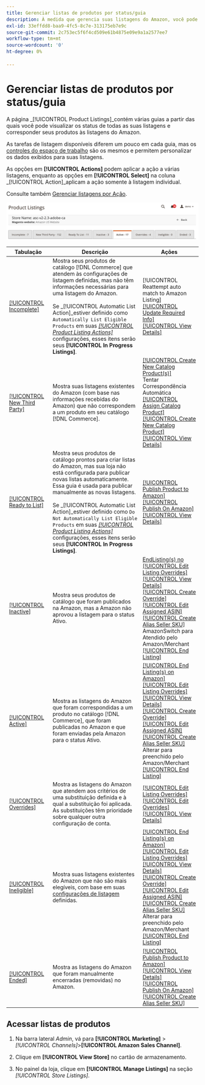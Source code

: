 ```yaml
---
title: Gerenciar listas de produtos por status/guia
description: À medida que gerencia suas listagens do Amazon, você pode aplicar ações às suas listagens de acordo com o status.
exl-id: 33effdd8-baa9-4fc5-8c7e-313175eb7e9c
source-git-commit: 2c753ec5f6f4cd509e61b4875e09e9a1a2577ee7
workflow-type: tm+mt
source-wordcount: '0'
ht-degree: 0%

---
```


# Gerenciar listas de produtos por status/guia

A página _[!UICONTROL Product Listings]_contém várias guias a partir das quais você pode visualizar os status de todas as suas listagens e corresponder seus produtos às listagens do Amazon.

As tarefas de listagem disponíveis diferem um pouco em cada guia, mas os [controles do espaço de trabalho](./workspace-controls.md) são os mesmos e permitem personalizar os dados exibidos para suas listagens.

As opções em **[!UICONTROL Actions]** podem aplicar a ação a várias listagens, enquanto as opções em **[!UICONTROL Select]** na coluna _[!UICONTROL Action]_aplicam a ação somente à listagem individual.

Consulte também [Gerenciar listagens por Ação](./managing-listings-by-action.md).

![Guias Listagens do Produto](assets/amazon-product-listings-tabs.png)

| Tabulação | Descrição | Ações |
|--- |--- |--- |
| [[!UICONTROL Incomplete]](./incomplete-listings.md) | Mostra seus produtos de catálogo [!DNL Commerce] que atendem às configurações de listagem definidas, mas não têm informações necessárias para uma listagem do Amazon.<br><br>Se  _[!UICONTROL Automatic List Action]_estiver definido como  `Automatically List Eligible Products` em suas  [_[!UICONTROL Product Listing Actions]_](./product-listing-actions.md) configurações, esses itens serão seus **[!UICONTROL In Progress Listings]**. | [!UICONTROL Reattempt auto match to Amazon Listing]<br>[[!UICONTROL Update Required Info]](./amazon-manually-update-incomplete-listing.md)<br>[[!UICONTROL View Details]](./product-listing-details.md) |
| [[!UICONTROL New Third Party]](./new-third-party-listings.md) | Mostra suas listagens existentes do Amazon (com base nas informações recebidas do Amazon) que não correspondem a um produto em seu catálogo [!DNL Commerce]. | [[!UICONTROL Create New Catalog Product(s)]](./creating-assigning-catalog-products.md)<br>Tentar Correspondência Automática<br>[[!UICONTROL Assign Catalog Product]](./creating-assigning-catalog-products.md)<br>[[!UICONTROL Create New Catalog Product]](./creating-assigning-catalog-products.md)<br>[[!UICONTROL View Details]](./product-listing-details.md) |
| [[!UICONTROL Ready to List]](./ready-to-list.md) | Mostra seus produtos de catálogo prontos para criar listas do Amazon, mas sua loja não está configurada para publicar novas listas automaticamente. Essa guia é usada para publicar manualmente as novas listagens.<br><br>Se  _[!UICONTROL Automatic List Action]_estiver definido como  `Do Not Automatically List Eligible Products` em suas  [_[!UICONTROL Product Listing Actions]_](./product-listing-actions.md) configurações, esses itens serão seus **[!UICONTROL In Progress Listings]**. | [[!UICONTROL Publish Product to Amazon]](./publish-listings-manually.md)<br>[[!UICONTROL Publish On Amazon]](./publish-listings-manually.md)<br>[[!UICONTROL View Details]](./product-listing-details.md) |
| [[!UICONTROL Inactive]](./inactive-listings.md) | Mostra seus produtos de catálogo que foram publicados na Amazon, mas a Amazon não aprovou a listagem para o status Ativo. | [ EndListing(s) no ](./end-listings-manually.md)<br>[[!UICONTROL Edit Listing Overrides]](./creating-editing-overrides.md)<br>[[!UICONTROL View Details]](./product-listing-details.md)<br>[[!UICONTROL Create Override]](./creating-editing-overrides.md)<br>[[!UICONTROL Edit Assigned ASIN]](./edit-assigned-asin.md)<br>[[!UICONTROL Create Alias Seller SKU]](./create-alias-seller-sku.md#region-specific)<br>AmazonSwitch para Atendido pelo Amazon/Merchant<br>[[!UICONTROL End Listing]](./end-listings-manually.md) |
| [[!UICONTROL Active]](./active-listings.md) | Mostra as listagens do Amazon que foram correspondidas a um produto no catálogo [!DNL Commerce], que foram publicadas no Amazon e que foram enviadas pela Amazon para o status Ativo. | [[!UICONTROL End Listing(s) on Amazon]](./end-listings-manually.md)<br>[[!UICONTROL Edit Listing Overrides]](./creating-editing-overrides.md)<br>[[!UICONTROL View Details]](./product-listing-details.md)<br>[[!UICONTROL Create Override]](./creating-editing-overrides.md)<br>[[!UICONTROL Edit Assigned ASIN]](./edit-assigned-asin.md)<br>[[!UICONTROL Create Alias Seller SKU]](./create-alias-seller-sku.md#region-specific)<br>Alterar para preenchido pelo Amazon/Merchant<br>[[!UICONTROL End Listing]](./end-listings-manually.md) |
| [[!UICONTROL Overrides]](./overrides.md) | Mostra as listagens do Amazon que atendem aos critérios de uma substituição definida e à qual a substituição foi aplicada. As substituições têm prioridade sobre qualquer outra configuração de conta. | [[!UICONTROL Edit Listing Overrides]](./creating-editing-overrides.md)<br>[[!UICONTROL Edit Overrides]](./creating-editing-overrides.md)<br>[[!UICONTROL View Details]](./product-listing-details.md) |
| [[!UICONTROL Ineligible]](./ineligible-listings.md) | Mostra suas listagens existentes do Amazon que não são mais elegíveis, com base em suas [configurações de listagem](./listing-settings.md) definidas. | [[!UICONTROL End Listing(s) on Amazon]](./end-listings-manually.md)<br>[[!UICONTROL Edit Listing Overrides]](./creating-editing-overrides.md)<br>[[!UICONTROL View Details]](./product-listing-details.md)<br>[[!UICONTROL Create Override]](./creating-editing-overrides.md)<br>[[!UICONTROL Edit Assigned ASIN]](./edit-assigned-asin.md)<br>[[!UICONTROL Create Alias Seller SKU]](./create-alias-seller-sku.md#region-specific)<br>Alterar para preenchido pelo Amazon/Merchant<br>[[!UICONTROL End Listing]](./end-listings-manually.md) |
| [[!UICONTROL Ended]](./ended-listings.md) | Mostra as listagens do Amazon que foram manualmente encerradas (removidas) no Amazon. | [[!UICONTROL Publish Product to Amazon]](./publish-listings-manually.md)<br>[[!UICONTROL View Details]](./product-listing-details.md)<br>[[!UICONTROL Publish On Amazon]](./publish-listings-manually.md)<br>[[!UICONTROL Create Alias Seller SKU]](./create-alias-seller-sku.md#region-specific) |

## Acessar listas de produtos

1. Na barra lateral _Admin_, vá para **[!UICONTROL Marketing]** > _[!UICONTROL Channels]_>**[!UICONTROL Amazon Sales Channel]**.

1. Clique em **[!UICONTROL View Store]** no cartão de armazenamento.

1. No painel da loja, clique em **[!UICONTROL Manage Listings]** na seção _[!UICONTROL Store Listings]_.
